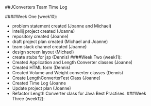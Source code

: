 ##JConverters Team Time Log
 

####Week One (week10):
- problem statement created (Joanne and Michael)
- Intellij project created (Joanne)
- repository created (Joanne)
- draft project plan created (Michael and Joanne)
- team slack channel created (Joanne)
- design screen layout (Michael)
- create stubs for jsp (Dennis)
####Week Two (week11):
- Created Application and Length Converter classes (Joanne)
- Created HTML form (Dennis)
- Created Volume and Weight converter classes (Dennis)
- Create LengthConverterTest Class (Joanne)
- Created Time Log (Joanne
- Update project plan (Joanne)
- Refactor Length Converter class for Java Best Practises.
###Week Three (week12):



